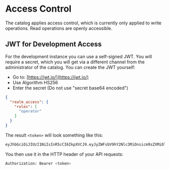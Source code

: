 # Access Control

The catalog applies access control, which is currently only applied to write operations. Read operations are openly accessible.

## JWT for Development Access

For the development instance you can use a self-signed JWT. You will require a secret, which you will get via a different channel from the administrator of the catalog. You can create the JWT yourself:

- Go to: [https://jwt.io/](https://jwt.io/)
- Use Algorithm HS256
- Enter the secret (Do not use "secret base64 encoded")

```json
{
  "realm_access": {
    "roles": [
      "operator"
    ]
  }
}
```

The result `<token>` will look something like this:

```bash
eyJhbGciOiJIUzI1NiIsInR5cCI6IkpXVCJ9.eyJyZWFsbV9hY2Nlc3MiOnsicm9sZXMiOlsib3BlcmF0b3IiXX19.PEqLVmGUAA4pkse7WLKKNFiGYbQ2wW_kwReocGxDUIc
```

You then use it in the HTTP header of your API requests:

```bash
Authorization: Bearer <token>
```
